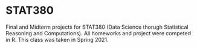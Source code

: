 # STAT380
Final and Midterm projects for STAT380 (Data Science thorugh Statistical Reasoning and Computations). All homeworks and project were competed in R. This class was taken in Spring 2021.
